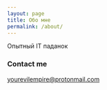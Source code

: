 ```yaml
---
layout: page
title: Обо мне
permalink: /about/
---
```


Опытный IT паданок

### Contact me

[yourevilempire@protonmail.com](mailto:yourevilempire@protonmail.com)